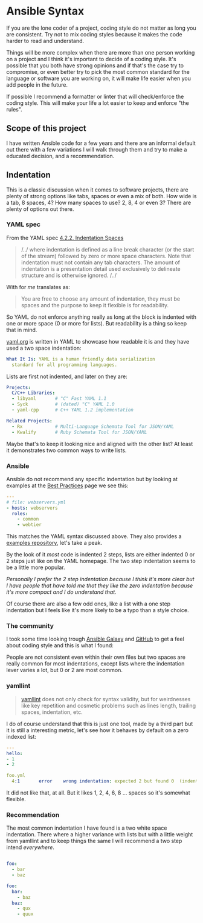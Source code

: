 # Ansible Syntax

If you are the lone coder of a project, coding style do not matter as long you are consistent. Try not to mix coding styles because it makes the code harder to read and understand.

Things will be more complex when there are more than one person working on a project and I think it's important to decide of a coding style. It's possible that you both have strong opinions and if that's the case try to compromise, or even better try to pick the most common standard for the language or software you are working on, it will make life easier when you add people in the future.

If possible I recommend a formatter or linter that will check/enforce the coding style. This will make your life a lot easier to keep and enforce "the rules".

## Scope of this project

I have written Ansible code for a few years and there are an informal default out there with a few variations I will walk through them and try to make a educated decision, and a recommendation.

## Indentation

This is a classic discussion when it comes to software projects, there are plenty of strong options like tabs, spaces or even a mix of both. How wide is a tab, 8 spaces, 4? How many spaces to use? 2, 8, 4 or even 3? There are plenty of options out there.

### YAML spec

From the YAML spec [4.2.2. Indentation Spaces](http://yaml.org/spec/current.html#id2519916)

> /../ where indentation is defined as a line break character (or the start of the stream) followed by zero or more space characters. Note that indentation must not contain any tab characters. The amount of indentation is a presentation detail used exclusively to delineate structure and is otherwise ignored. /../

With for *me* translates as:

> You are free to choose any amount of indentation, they must be spaces and the purpose to keep it flexible is for readability.

So YAML do not enforce anything really as long at the block is indented with one or more space (0 or more for lists). But readability is a thing so keep that in mind.

[yaml.org](http://yaml.org/) is written in YAML to showcase how readable it is and they have used a two space indentation:

```yaml
What It Is: YAML is a human friendly data serialization
  standard for all programming languages.
```

Lists are first not indented, and later on they are:

```yaml
Projects:
  C/C++ Libraries:
  - libyaml       # "C" Fast YAML 1.1
  - Syck          # (dated) "C" YAML 1.0
  - yaml-cpp      # C++ YAML 1.2 implementation
```

```yaml
Related Projects:
  - Rx            # Multi-Language Schemata Tool for JSON/YAML
  - Kwalify       # Ruby Schemata Tool for JSON/YAML
```

Maybe that's to keep it looking nice and aligned with the other list? At least it demonstrates two common ways to write lists.

### Ansible

Ansible do not recommend any specific indentation but by looking at examples at the [Best Practices](http://docs.ansible.com/ansible/playbooks_best_practices.html) page we see this:

```yaml
---
# file: webservers.yml
- hosts: webservers
  roles:
    - common
    - webtier
```

This matches the YAML syntax discussed above. They also provides a [examples repository](https://github.com/ansible/ansible-examples), let's take a peak.

By the look of it *most* code is indented 2 steps, lists are either indented 0 or 2 steps just like on the YAML homepage. The two step indentation seems to be a little more popular.

*Personally I prefer the 2 step indentation because I think it's more clear but I have people that have told me that they like the zero indentation because it's more compact and I do understand that.*

Of course there are also a few odd ones, like a list with a one step indentation but I feels like it's more likely to be a typo than a style choice.

### The community

I took some time looking trough [Ansible Galaxy](https://galaxy.ansible.com) and [GitHub](https://github.com) to get a feel about coding style and this is what I found:

People are not consistent even within their own files but two spaces are really common for most indentations, except lists where the indentation lever varies a lot, but 0 or 2 are most common.

### yamllint

> [yamllint](https://github.com/adrienverge/yamllint) does not only check for syntax validity, but for weirdnesses like key repetition and cosmetic problems such as lines length, trailing spaces, indentation, etc.

I do of course understand that this is just one tool, made by a third part but it is still a interesting metric, let's see how it behaves by default on a zero indexed list:

```yaml
---
hello:
- 1
- 2
```

```yaml
foo.yml
  4:1       error    wrong indentation: expected 2 but found 0  (indentation)
```

It did not like that, at all. But it likes 1, 2, 4, 6, 8 ... spaces so it's somewhat flexible.

### Recommendation

The most common indentation I have found is a two white space indentation. There where a higher variance with lists but with a little weight from yamllint and to keep things the same I will recommend a two step intend *everywhere*.

```yaml

foo:
  - bar
  - baz

foo:
  bar:
    - baz
  baz:
    - qux
    - quux

```